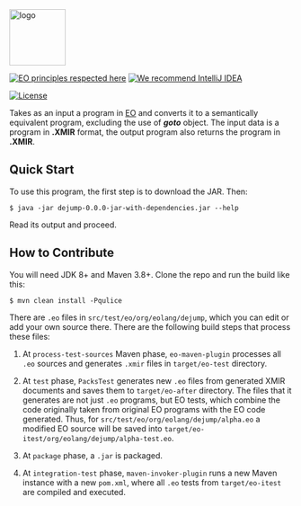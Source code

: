 <img alt="logo" src="https://www.objectionary.com/cactus.svg" height="100px" />

[![EO principles respected here](https://www.elegantobjects.org/badge.svg)](https://www.elegantobjects.org)
[![We recommend IntelliJ IDEA](https://www.elegantobjects.org/intellij-idea.svg)](https://www.jetbrains.com/idea/)

[![License](https://img.shields.io/badge/license-MIT-green.svg)](https://github.com/objectionary/dejump/blob/master/LICENSE.txt)

Takes as an input a program in [EO](https://www.eolang.org/) and converts it to a semantically equivalent program, excluding the use of ***goto*** object.
The input data is a program in **.XMIR** format, the output program also returns the program in **.XMIR**.

## Quick Start

To use this program, the first step is to download the JAR. Then:

```
$ java -jar dejump-0.0.0-jar-with-dependencies.jar --help
```

Read its output and proceed.

## How to Contribute

You will need JDK 8+ and Maven 3.8+. Clone the repo and run the build like this:

```
$ mvn clean install -Pqulice
```

There are `.eo` files in `src/test/eo/org/eolang/dejump`, which you can edit or add your own source there. There are the following build steps that process these files:

  1. At `process-test-sources` Maven phase, `eo-maven-plugin` processes all `.eo` sources and generates `.xmir` files in `target/eo-test` directory.

  2. At `test` phase, `PacksTest` generates new `.eo` files from generated XMIR documents and saves them to `target/eo-after` directory. The files that it generates are not just `.eo` programs, but EO tests, which combine the code originally taken from original EO programs with the EO code generated. Thus, for `src/test/eo/org/eolang/dejump/alpha.eo` a modified EO source will be saved into `target/eo-itest/org/eolang/dejump/alpha-test.eo`.

  3. At `package` phase, a `.jar` is packaged.

  4. At `integration-test` phase, `maven-invoker-plugin` runs a new Maven instance with a new `pom.xml`, where all `.eo` tests from `target/eo-itest` are compiled and executed.
